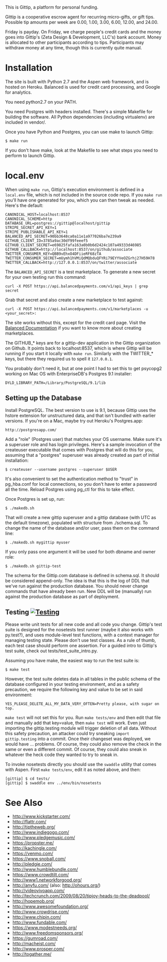 This is Gittip, a platform for personal funding.

Gittip is a cooperative escrow agent for recurring micro-gifts, or gift tips.
Possible tip amounts per week are 0.00, 1.00, 3.00, 6.00, 12.00, and 24.00.

Friday is payday. On Friday, we charge people's credit cards and the money goes
into Gittip's (Zeta Design & Development, LLC's) bank account. Money is
allocated to other participants according to tips. Participants may withdraw
money at any time, though this is currently quite manual.


Installation
============

The site is built with Python 2.7 and the Aspen web framework, and is hosted on
Heroku. Balanced is used for credit card processing, and Google for analytics.

You need python2.7 on your PATH.

You need Postgres with headers installed. There's a simple Makefile for
building the software. All Python dependencies (including virtualenv) are
included in vendor/.

Once you have Python and Postgres, you can use make to launch Gittip:

    $ make run

If you don't have make, look at the Makefile to see what steps you need to
perform to launch Gittip.


local.env
=========

When using `make run`, Gittip's execution environment is defined in a
`local.env` file, which is not included in the source code repo. If you `make
run` you'll have one generated for you, which you can then tweak as needed.
Here's the default:

    CANONICAL_HOST=localhost:8537
    CANONICAL_SCHEME=http
    DATABASE_URL=postgres://gittip@localhost/gittip
    STRIPE_SECRET_API_KEY=1
    STRIPE_PUBLISHABLE_API_KEY=1
    BALANCED_API_SECRET=90bb3648ca0a11e1a977026ba7e239a9
    GITHUB_CLIENT_ID=3785a9ac30df99feeef5
    GITHUB_CLIENT_SECRET=e69825fafa163a0b0b6d2424c107a49333d46985
    GITHUB_CALLBACK=http://localhost:8537/on/github/associate
    TWITTER_CONSUMER_KEY=QBB9vEhxO4DFiieRF68zTA
    TWITTER_CONSUMER_SECRET=mUymh1hVMiQdMQbduQFYRi79EYYVeOZGrhj27H59H78
    TWITTER_CALLBACK=http://127.0.0.1:8537/on/twitter/associate

The `BALANCED_API_SECRET` is a test marketplace. To generate a new secret for
your own testing run this command:

    curl -X POST https://api.balancedpayments.com/v1/api_keys | grep secret

Grab that secret and also create a new marketplace to test against:

    curl -X POST https://api.balancedpayments.com/v1/marketplaces -u <your_secret>:

The site works without this, except for the credit card page. Visit the
[Balanced Documentation](https://www.balancedpayments.com/docs) if you want to
know more about creating marketplaces.

The GITHUB_* keys are for a gittip-dev application in the Gittip organization
on Github. It points back to localhost:8537, which is where Gittip will be
running if you start it locally with `make run`. Similarly with the TWITTER_*
keys, but there they required us to spell it `127.0.0.1`.

You probably don't need it, but at one point I had to set this to get psycopg2
working on Mac OS with EnterpriseDB's Postgres 9.1 installer:

    DYLD_LIBRARY_PATH=/Library/PostgreSQL/9.1/lib


Setting up the Database
-----------------------

Install PostgreSQL. The best version to use is 9.1, because Gittip uses the
hstore extension for unstructured data, and that isn't bundled with earlier
versions. If you're on a Mac, maybe try out Heroku's Postgres.app:

    http://postgresapp.com/

Add a "role" (Postgres user) that matches your OS username. Make sure it's a
superuser role and has login privileges. Here's a sample invocation of the
createuser executable that comes with Postgres that will do this for you,
assuming that a "postgres" superuser was already created as part of initial
installation:

    $ createuser --username postgres --superuser $USER 

It's also convenient to set the authentication method to "trust" in pg_hba.conf
for local connections, so you don't have to enter a password all the time.
Reload Postgres using pg_ctl for this to take effect.

Once Postgres is set up, run:

    $ ./makedb.sh

That will create a new gittip superuser and a gittip database (with UTC as the
default timezone), populated with structure from ./schema.sql. To change the
name of the database and/or user, pass them on the command line:

    $ ./makedb.sh mygittip myuser

If you only pass one argument it will be used for both dbname and owner role:

    $ ./makedb.sh gittip-test

The schema for the Gittip.com database is defined in schema.sql. It should be
considered append-only. The idea is that this is the log of DDL that we've run
against the production database. You should never change commands that have
already been run. New DDL will be (manually) run against the production
database as part of deployment.


Testing [![Testing](https://secure.travis-ci.org/whit537/www.gittip.com.png)](http://travis-ci.org/whit537/www.gittip.com)
-------

Please write unit tests for all new code and all code you change. Gittip's test
suite is designed for the nosetests test runner (maybe it also works with
py.test?), and uses module-level test functions, with a context manager for
managing testing state. Please don't use test classes. As a rule of thumb, each
test case should perform one assertion. For a guided intro to Gittip's test
suite, check out tests/test_suite_intro.py.

Assuming you have make, the easiest way to run the test suite is:

    $ make test

However, the test suite deletes data in all tables in the public schema of the
database configured in your testing environment, and as a safety precaution, we
require the following key and value to be set in said environment:

    YES_PLEASE_DELETE_ALL_MY_DATA_VERY_OFTEN=Pretty please, with sugar on top.

`make test` will not set this for you. Run `make tests/env` and then edit that
file and manually add that key=value, then `make test` will work. Even just
importing the gittip.testing module will trigger deletion of all data. Without
this safety precaution, an attacker could try sneaking `import gittip.testing`
into a commit. Once their changeset was deployed, we would have ...  problems.
Of course, they could also remove the check in the same or even a different
commit. Of course, they could also sneak in whatever the heck code they wanted
to try to sneak in.

To invoke nosetests directly you should use the `swaddle` utility that comes
with Aspen. First `make tests/env`, edit it as noted above, and then:

    [gittip] $ cd tests/
    [gittip] $ swaddle env ../env/bin/nosetests



See Also
========

 - http://www.kickstarter.com/
 - http://flattr.com/
 - http://tiptheweb.org/
 - http://www.indiegogo.com/
 - http://www.pledgemusic.com/
 - https://propster.me/
 - http://kachingle.com/
 - https://venmo.com/
 - https://www.snoball.com/
 - http://pledgie.com/
 - http://www.humblebundle.com/
 - https://www.crowdtilt.com/
 - http://www1.networkforgood.org/
 - http://anyfu.com/ (also: http://ohours.org/)
 - http://videovivoapp.com/
 - http://techcrunch.com/2009/08/20/tipjoy-heads-to-the-deadpool/
 - http://hopemob.org/
 - http://www.awesomefoundation.org/
 - http://www.crowdrise.com/
 - http://www.chipin.com/
 - http://www.fundable.com/
 - https://www.modestneeds.org/
 - http://www.freedomsponsors.org/
 - https://gumroad.com/
 - http://macheist.com/
 - http://www.prosper.com/
 - http://togather.me/
